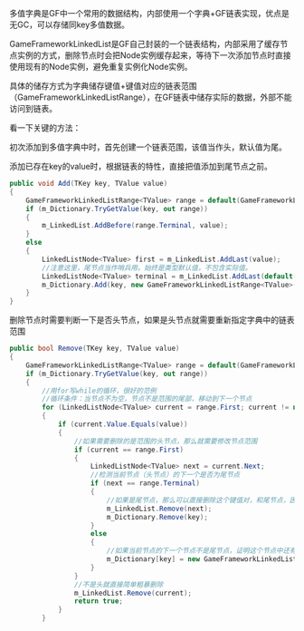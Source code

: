 多值字典是GF中一个常用的数据结构，内部使用一个字典+GF链表实现，优点是无GC，可以存储同key多值数据。

GameFrameworkLinkedList<T>是GF自己封装的一个链表结构，内部采用了缓存节点实例的方式，删除节点时会把Node实例缓存起来，等待下一次添加节点时直接使用现有的Node实例，避免重复实例化Node实例。

具体的储存方式为字典储存键值+键值对应的链表范围（GameFrameworkLinkedListRange），在GF链表中储存实际的数据，外部不能访问到链表。

看一下关键的方法：

初次添加到多值字典中时，首先创建一个链表范围，该值当作头，默认值为尾。

添加已存在key的value时，根据链表的特性，直接把值添加到尾节点之前。

```c#
public void Add(TKey key, TValue value)
{
    GameFrameworkLinkedListRange<TValue> range = default(GameFrameworkLinkedListRange<TValue>);
    if (m_Dictionary.TryGetValue(key, out range))
    {
        m_LinkedList.AddBefore(range.Terminal, value);
    }
    else
    {
        LinkedListNode<TValue> first = m_LinkedList.AddLast(value);
        //注意这里，尾节点当作哨兵用。始终是类型默认值，不包含实际值。
        LinkedListNode<TValue> terminal = m_LinkedList.AddLast(default(TValue));
        m_Dictionary.Add(key, new GameFrameworkLinkedListRange<TValue>(first, terminal));
    }
}
```

删除节点时需要判断一下是否头节点，如果是头节点就需要重新指定字典中的链表范围

```c#
public bool Remove(TKey key, TValue value)
{
    GameFrameworkLinkedListRange<TValue> range = default(GameFrameworkLinkedListRange<TValue>);
    if (m_Dictionary.TryGetValue(key, out range))
    {
        //用for写while的循环，很好的范例
        //循环条件：当节点不为空，节点不是范围的尾部，移动到下一个节点
        for (LinkedListNode<TValue> current = range.First; current != null && current != range.Terminal; current = current.Next)
        {
            if (current.Value.Equals(value))
            {
                //如果需要删除的是范围的头节点，那么就需要修改节点范围
                if (current == range.First)
                {
                    LinkedListNode<TValue> next = current.Next;
                    //检测当前节点（头节点）的下一个是否为尾节点
                    if (next == range.Terminal)
                    {
                        //如果是尾节点，那么可以直接删除这个键值对，和尾节点，因为尾节点只用作哨兵.
                        m_LinkedList.Remove(next);
                        m_Dictionary.Remove(key);
                    }
                    else
                    {
                        //如果当前节点的下一个节点不是尾节点，证明这个节点中还有其他实际用到的节点，那么用新的头节点重置链表范围
                        m_Dictionary[key] = new GameFrameworkLinkedListRange<TValue>(next, range.Terminal);
                    }
                }
                //不是头就直接简单粗暴删除
                m_LinkedList.Remove(current);
                return true;
            }
        }
```